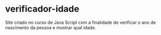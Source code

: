 # verificador-idade
Site criado no curso de Java Script com a finalidade de verificar o ano de nascimento da pessoa e mostrar qual idade.
